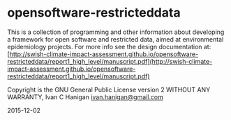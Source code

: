 opensoftware-restricteddata
======================================

This is a collection of programming and other information about developing a framework for open software and restricted data, aimed at environmental epidemiology projects. For more info see the design documentation at: [http://swish-climate-impact-assessment.github.io/opensoftware-restricteddata/report1_high_level/manuscript.pdf](http://swish-climate-impact-assessment.github.io/opensoftware-restricteddata/report1_high_level/manuscript.pdf)

Copyright is the GNU General Public License version 2 WITHOUT ANY WARRANTY,
Ivan C Hanigan <ivan.hanigan@gmail.com> 

2015-12-02
